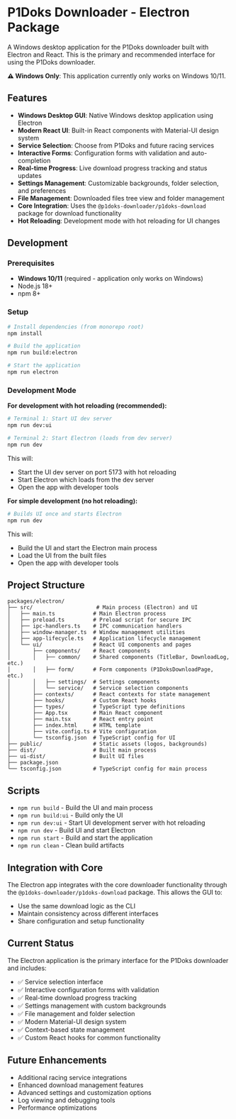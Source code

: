 # P1Doks Downloader - Electron Package

A Windows desktop application for the P1Doks downloader built with Electron and React. This is the primary and recommended interface for using the P1Doks downloader.

**⚠️ Windows Only**: This application currently only works on Windows 10/11.

## Features

- **Windows Desktop GUI**: Native Windows desktop application using Electron
- **Modern React UI**: Built-in React components with Material-UI design system
- **Service Selection**: Choose from P1Doks and future racing services
- **Interactive Forms**: Configuration forms with validation and auto-completion
- **Real-time Progress**: Live download progress tracking and status updates
- **Settings Management**: Customizable backgrounds, folder selection, and preferences
- **File Management**: Downloaded files tree view and folder management
- **Core Integration**: Uses the `@p1doks-downloader/p1doks-download` package for download functionality
- **Hot Reloading**: Development mode with hot reloading for UI changes

## Development

### Prerequisites

- **Windows 10/11** (required - application only works on Windows)
- Node.js 18+
- npm 8+

### Setup

```bash
# Install dependencies (from monorepo root)
npm install

# Build the application
npm run build:electron

# Start the application
npm run electron
```

### Development Mode

**For development with hot reloading (recommended):**

```bash
# Terminal 1: Start UI dev server
npm run dev:ui

# Terminal 2: Start Electron (loads from dev server)
npm run dev
```

This will:
- Start the UI dev server on port 5173 with hot reloading
- Start Electron which loads from the dev server
- Open the app with developer tools

**For simple development (no hot reloading):**

```bash
# Builds UI once and starts Electron
npm run dev
```

This will:
- Build the UI and start the Electron main process
- Load the UI from the built files
- Open the app with developer tools

## Project Structure

```
packages/electron/
├── src/                    # Main process (Electron) and UI
│   ├── main.ts            # Main Electron process
│   ├── preload.ts         # Preload script for secure IPC
│   ├── ipc-handlers.ts    # IPC communication handlers
│   ├── window-manager.ts  # Window management utilities
│   ├── app-lifecycle.ts   # Application lifecycle management
│   └── ui/                # React UI components and pages
│       ├── components/    # React components
│       │   ├── common/    # Shared components (TitleBar, DownloadLog, etc.)
│       │   ├── form/      # Form components (P1DoksDownloadPage, etc.)
│       │   ├── settings/  # Settings components
│       │   └── service/   # Service selection components
│       ├── contexts/      # React contexts for state management
│       ├── hooks/         # Custom React hooks
│       ├── types/         # TypeScript type definitions
│       ├── App.tsx        # Main React component
│       ├── main.tsx       # React entry point
│       ├── index.html     # HTML template
│       ├── vite.config.ts # Vite configuration
│       └── tsconfig.json  # TypeScript config for UI
├── public/                # Static assets (logos, backgrounds)
├── dist/                  # Built main process
├── ui-dist/               # Built UI files
├── package.json
└── tsconfig.json          # TypeScript config for main process
```

## Scripts

- `npm run build` - Build the UI and main process
- `npm run build:ui` - Build only the UI
- `npm run dev:ui` - Start UI development server with hot reloading
- `npm run dev` - Build UI and start Electron
- `npm run start` - Build and start the application
- `npm run clean` - Clean build artifacts

## Integration with Core

The Electron app integrates with the core downloader functionality through the `@p1doks-downloader/p1doks-download` package. This allows the GUI to:

- Use the same download logic as the CLI
- Maintain consistency across different interfaces
- Share configuration and setup functionality

## Current Status

The Electron application is the primary interface for the P1Doks downloader and includes:

- ✅ Service selection interface
- ✅ Interactive configuration forms with validation
- ✅ Real-time download progress tracking
- ✅ Settings management with custom backgrounds
- ✅ File management and folder selection
- ✅ Modern Material-UI design system
- ✅ Context-based state management
- ✅ Custom React hooks for common functionality

## Future Enhancements

- Additional racing service integrations
- Enhanced download management features
- Advanced settings and customization options
- Log viewing and debugging tools
- Performance optimizations
